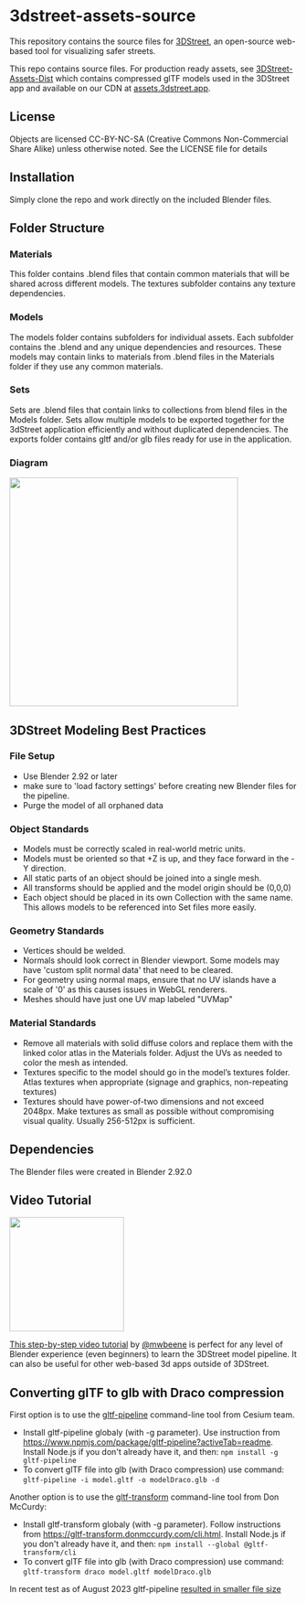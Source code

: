 # 3dstreet-assets-source
This repository contains the source files for [3DStreet](https://www.3dstreet.org/), an open-source web-based tool for visualizing safer streets.

This repo contains source files. For production ready assets, see [3DStreet-Assets-Dist](https://github.com/3DStreet/3dstreet-assets-dist) which contains compressed glTF models used in the 3DStreet app and available on our CDN at [assets.3dstreet.app](https://assets.3dstreet.app).

## License
Objects are licensed CC-BY-NC-SA (Creative Commons Non-Commercial Share Alike) unless otherwise noted. See the LICENSE file for details

## Installation
Simply clone the repo and work directly on the included Blender files.

## Folder Structure

### Materials
This folder contains .blend files that contain common materials that will be shared across different models. The textures subfolder contains any texture dependencies.

### Models
The models folder contains subfolders for individual assets. Each subfolder contains the .blend and any unique dependencies and resources. These models may contain links to materials from .blend files in the Materials folder if they use any common materials.

### Sets
Sets are .blend files that contain links to collections from blend files in the Models folder. Sets allow multiple models to be exported together for the 3dStreet application efficiently and without duplicated dependencies. The exports folder contains gltf and/or glb files ready for use in the application.

### Diagram
<img src="diagram.png" height="400" />

## 3DStreet Modeling Best Practices

### File Setup
* Use Blender 2.92 or later
* make sure to 'load factory settings' before creating new Blender files for the pipeline.
* Purge the model of all orphaned data 

### Object Standards
* Models must be correctly scaled in real-world metric units.
* Models must be oriented so that +Z is up, and they face forward in the -Y direction.
* All static parts of an object should be joined into a single mesh.
* All transforms should be applied and the model origin should be (0,0,0)
* Each object should be placed in its own Collection with the same name. This allows models to be referenced into Set files more easily.

### Geometry Standards
* Vertices should be welded.
* Normals should look correct in Blender viewport. Some models may have 'custom split normal data' that need to be cleared.
* For geometry using normal maps, ensure that no UV islands have a scale of '0' as this causes issues in WebGL renderers.
* Meshes should have just one UV map labeled "UVMap"

### Material Standards
* Remove all materials with solid diffuse colors and replace them with the linked color atlas in the Materials folder. Adjust the UVs as needed to color the mesh as intended.
* Textures specific to the model should go in the model’s textures folder. Atlas textures when appropriate (signage and graphics, non-repeating textures)
* Textures should have power-of-two dimensions and not exceed 2048px. Make textures as small as possible without compromising visual quality. Usually 256-512px is sufficient.

## Dependencies
The Blender files were created in Blender 2.92.0

## Video Tutorial
<a href="https://drive.google.com/file/d/1VuSwrNL567EcYXN6LaNk9FQDwKGFDHTF/view?usp=sharing"><img src="workflow-tutorial-poster.jpg" height="200" />

This step-by-step video tutorial</a> by [@mwbeene](https://github.com/mwbeene) is perfect for any level of Blender experience (even beginners) to learn the 3DStreet model pipeline. It can also be useful for other web-based 3d apps outside of 3DStreet.

## Converting glTF to glb with Draco compression

First option is to use the [gltf-pipeline](github.com/CesiumGS/gltf-pipeline) command-line tool from Cesium team.
* Install gltf-pipeline globaly (with -g parameter). Use instruction from https://www.npmjs.com/package/gltf-pipeline?activeTab=readme. Install Node.js if you don't already have it, and then: `npm install -g gltf-pipeline`
* To convert glTF file into glb (with Draco compression) use command: `gltf-pipeline -i model.gltf -o modelDraco.glb -d`

Another option is to use the [gltf-transform](https://gltf-transform.donmccurdy.com/cli.html) command-line tool from Don McCurdy:
* Install gltf-transform globaly (with -g parameter). Follow instructions from https://gltf-transform.donmccurdy.com/cli.html. Install Node.js if you don't already have it, and then:
`npm install --global @gltf-transform/cli`
* To convert glTF file into glb (with Draco compression) use command:
`gltf-transform draco model.gltf modelDraco.glb`

In recent test as of August 2023 gltf-pipeline [resulted in smaller file size](https://github.com/3DStreet/3dstreet-assets-source/issues/68#issuecomment-1700282890)
